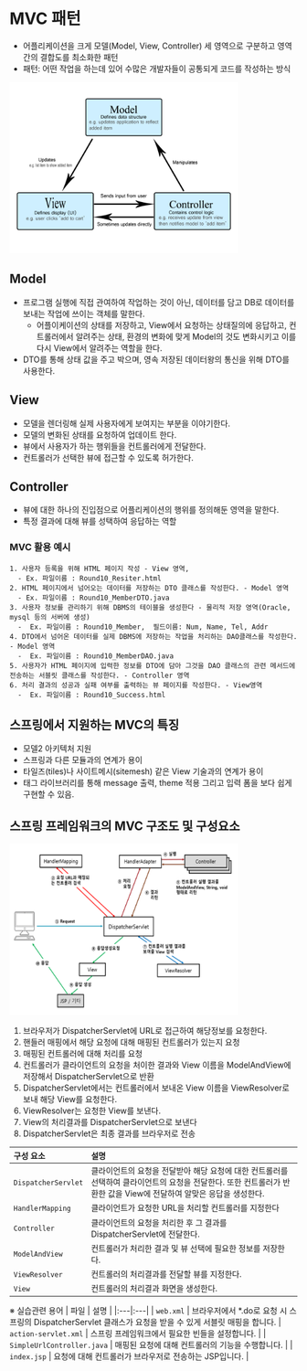 # MVC 패턴
 - 어플리케이션을 크게 모델(Model, View, Controller) 세 영역으로 구분하고 영역간의 결합도를 최소화한 패턴
  - 패턴: 어떤 작업을 하는데 있어 수많은 개발자들이 공통되게 코드를 작성하는 방식

 <img src="../images\MVC.png" width ="400px" height="300px" />

## Model
  - 프로그램 실행에 직접 관여하여 작업하는 것이 아닌, 데이터를 담고 DB로 데이터를 보내는 작업에 쓰이는 객체를 말한다.
    - 어플이케이션의 상태를 저장하고, View에서 요청하는 상태질의에 응답하고, 컨트롤러에서 알려주는 상태, 환경의 변화에 맞게 Model의 것도 변화시키고 이를 다시 View에서 알려주는 역할을 한다.
  - DTO를 통해 상태 값을 주고 박으며, 영속 저장된 데이터왕의 통신을 위해 DTO를 사용한다.

## View
  - 모델을 렌더링해 실제 사용자에게 보여지는 부분을 이야기한다.
  - 모델의 변화된 상태를 요청하여 업데이트 한다.
  - 뷰에서 사용자가 하는 행위들을 컨트롤러에게 전달한다.
  - 컨트롤러가 선택한 뷰에 접근할 수 있도록 허가한다.

## Controller
  - 뷰에 대한 하나의 진입점으로 어플리케이션의 행위를 정의해둔 영역을 말한다.
  - 특정 결과에 대해 뷰를 성택하여 응답하는 역할

### MVC 활용 예시
    1. 사용자 등록을 위해 HTML 페이지 작성 - View 영역,
      - Ex. 파일이름 : Round10_Resiter.html
    2. HTML 페이지에서 넘어오는 데이터를 저장하는 DTO 클래스를 작성한다. - Model 영역
      - Ex. 파일이름 : Round10_MemberDTO.java
    3. 사용자 정보를 관리하기 위해 DBMS의 테이블을 생성한다 - 물리적 저장 영역(Oracle, mysql 등의 서버에 생성)
      -  Ex. 파일이름 : Round10_Member,  필드이름: Num, Name, Tel, Addr
    4. DTO에서 넘어온 데이터를 실제 DBMS에 저장하는 작업을 처리하는 DAO클래스를 작성한다. - Model 영역
      -  Ex. 파일이름 : Round10_MemberDAO.java
    5. 사용자가 HTML 페이지에 입력한 정보를 DTO에 담아 그것을 DAO 클래스의 관련 메서드에 전송하는 서블릿 클래스를 작성한다. - Controller 영역
    6. 처리 결과의 성공과 실패 여부를 출력하는 뷰 페이지를 작성한다. - View영역
      -  Ex. 파일이름 : Round10_Success.html

## 스프링에서 지원하는 MVC의 특징
  - 모델2 아키텍처 지원
  - 스프링과 다른 모듈과의 연계가 용이
  - 타일즈(tiles)나 사이트메시(sitemesh) 같은 View 기술과의 연계가 용이
  - 태그 라이브러리를 통해 message 출력, theme 적용 그리고 입력 폼을 보다 쉽게 구현할 수 있음.

## 스프링 프레임워크의 MVC 구조도 및 구성요소
<img src="../images\MVC패턴.png" width ="400px" height="300px" />

  1. 브라우저가 DispatcherServlet에 URL로 접근하여 해당정보를 요청한다.
  2. 핸들러 매핑에서 해당 요청에 대해 매핑된 컨트롤러가 있는지 요청
  3. 매핑된 컨트롤러에 대해 처리를 요청
  4. 컨트롤러가 클라이언트의 요청을 처이한 결과와 View 이름을 ModelAndView에 저장해서 DispatcherServlet으로 반환
  5. DispatcherServlet에서는 컨트롤러에서 보내온 View 이름을 ViewResolver로 보내 해당 View를 요청한다.
  6. ViewResolver는 요청한 View를 보낸다.
  7. View의 처리결과를 DispatcherServlet으로 보낸다
  8. DispatcherServlet은 최종 결과를 브라우저로 전송


  | 구성 요소 | 설명 |
  |:---|:---|
  | `DispatcherServlet` | 클라이언트의 요청을 전달받아 해당 요청에 대한 컨트롤러를 선택하여 클라이언트의 요청을 전달한다. 또한 컨트롤러가 반환한 값을 View에 전달하여 알맞은 응답을 생성한다. |
  | `HandlerMapping` | 클라이언트가 요청한 URL을 처리할 컨트롤러를 지정한다 |
  | `Controller` | 클라이언트의 요청을 처리한 후 그 결과를 DispatcherServlet에 전달한다. |
  | `ModelAndView` | 컨트롤러가 처리한 결과 및 뷰 선택에 필요한 정보를 저장한다. |
  | `ViewResolver` | 컨트롤러의 처리결과를 전달할 뷰를 지정한다.|
  | `View` | 컨트롤러의 처리결과 화면을 생성한다. |


  ※ 실습관련 용어
  | 파일 | 설명 |
  |:---|:---|
  | `web.xml` | 브라우저에서 *.do로 요청 시 스프링의 DispatcherServlet 클래스가 요청을 받을 수 있게 서블릿 매핑을 합니다. | `action-servlet.xml` | 스프링 프레임워크에서 필요한 빈들을 설정합니다. |
  | `SimpleUrlController.java` | 매핑된 요청에 대해 컨트롤러의 기능을 수행합니다. |
  | `index.jsp` | 요청에 대해 컨트롤러가 브라우저로 전송하는 JSP입니다. |  
